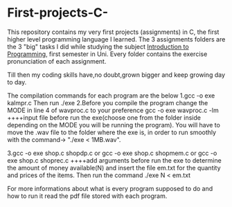 # First-projects-C-

This repository contains my very first projects (assignments) in C, the first higher level programming language I learned.
The 3 assignments folders are the 3 "big" tasks I did while studying the subject [Introduction to Programming](https://cgi.di.uoa.gr/~ip/), first semester in Uni. Every folder contains the exercise pronunciation of each assignment.

Till then my coding skills have,no doubt,grown bigger and keep growing day to day.

The compilation commands for each program are the below
1.gcc -o exe kalmpr.c     Then run ./exe
2.Before you compile the program change the MODE in line 4 of wavproc.c to your preference
gcc -o exe wavproc.c -lm     ++++input file before run the exe(choose one from the folder inside depending on the MODE you will be running the program). You will have to move the .wav file to the folder where the exe is, in order to run smoothly with the command-> "./exe < 1MB.wav".

3.gcc -o exe shop.c shopdp.c or gcc -o exe shop.c shopmem.c or gcc -o exe shop.c shoprec.c   ++++add arguments before run the exe to determine the amount of money available(N) and insert the file em.txt for the quantity and prices of the items. Then run the command ./exe N < em.txt

For more informations about what is every program supposed to do and how to run it read the pdf file stored with each program.
